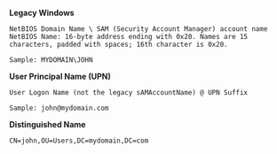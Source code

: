 **Legacy Windows**

    NetBIOS Domain Name \ SAM (Security Account Manager) account name
    NetBIOS Name: 16-byte address ending with 0x20. Names are 15 characters, padded with spaces; 16th character is 0x20.
    
    Sample: MYDOMAIN\JOHN

**User Principal Name (UPN)**

    User Logon Name (not the legacy sAMAccountName) @ UPN Suffix
    
    Sample: john@mydomain.com
    
**Distinguished Name**

    CN=john,OU=Users,DC=mydomain,DC=com
